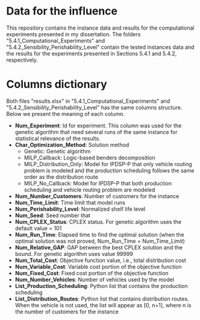 # Data for the influence
This repository contains the instance data and results for the computational experiments presented in my dissertation. The folders "5.4.1_Computational_Experiments" and "5.4.2_Sensibility_Perishability_Level"  contain the tested instances data and the results for the experiments presented in Sections 5.4.1 and 5.4.2, respectively. 

# Columns dictionary
Both files "results.xlsx" in "5.4.1_Computational_Experiments" and "5.4.2_Sensibility_Perishability_Level" has the same columns structure. Below we present the meaning of each column.

- **Num_Experiment**: Id for experiment. This column was used for the genetic algorithm that need several runs of the same instance for statistical relevance of the results.
- **Char_Optimization_Method**: Solution method
    - Genetic: Genetic algorithm
    - MILP_Callback: Logic-based benders decomposition
    - MILP_Distribution_Only: Model for IPDSP-P that only vehicle routing problem is modeled and the production scheduling follows the same order as the distribution route
    - MILP_No_Callback: Model for IPDSP-P that both production scheduling and vehicle routing problem are modeled
- **Num_Number_Customers**: Number of customers for the instance
- **Num_Time_Limit**: Time limit that model runs
- **Num_Perishability_Level**: Normalized shelf life level
- **Num_Seed**: Seed number that 
- **Num_CPLEX_Status**: CPLEX status. For genetic algorithm uses the default value = 101
- **Num_Run_Time**: Elapsed time to find the optimal solution (when the optimal solution was not proved, Num_Run_Time = Num_Time_Limit)
- **Num_Relative_GAP**: GAP between the best CPLEX solution and the bound. For genetic algorithm uses value 99999
- **Num_Total_Cost**: Objective function value, i.e., total distribution cost
- **Num_Variable_Cost**: Variable cost portion of the objective function
- **Num_Fixed_Cost**: Fixed cost portion of the objective function
- **Num_Number_Vehicles**: Number of vehicles used by the model
- **List_Production_Scheduling**: Python list that contains the production scheduling
- **List_Distribution_Routes**: Python list that contains distribution routes. When the vehicle is not used, the list will appear as [0, n+1], where n is the number of customers for the instance 
